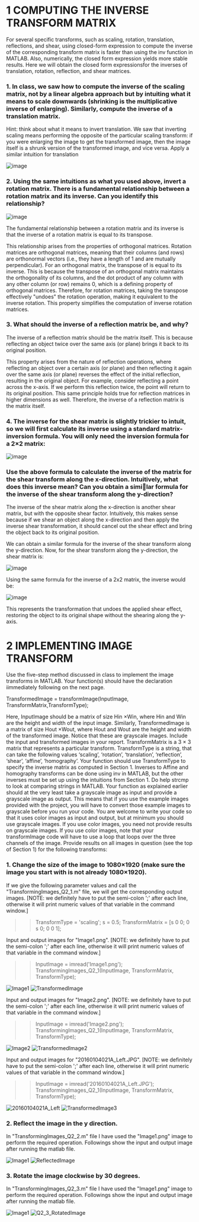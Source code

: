 # 1 COMPUTING THE INVERSE TRANSFORM MATRIX
For several specific transforms, such as scaling, rotation, translation, reflections, and shear, using closed-form expression to compute the inverse of the corresponding transform matrix is faster than using the inv function in MATLAB. 
Also, numerically, the closed form expression yields more stable results. Here we will obtain the closed form expressionsfor the inverses of translation, rotation, reflection, and shear matrices.

### 1. In class, we saw how to compute the inverse of the scaling matrix, not by a linear algebra approach but by intuiting what it means to scale downwards (shrinking is the multiplicative inverse of enlarging). Similarly, compute the inverse of a translation matrix.
Hint: think about what it means to invert translation. We saw that inverting scaling means performing the opposite of the particular scaling transform: if you were enlarging the image to get the transformed image,
then the image itself is a shrunk version of the transformed image, and vice versa. Apply a similar intuition for translation

![image](https://github.com/AfzalNMSU/CV_TransformingImages/assets/83153124/093356db-c7c8-4dca-a346-fe8ab8fe90bc)


 
### 2. Using the same intuitions as what you used above, invert a rotation matrix. There is a fundamental relationship between a rotation matrix and its inverse. Can you identify this relationship?

![image](https://github.com/AfzalNMSU/CV_TransformingImages/assets/83153124/2463f2a7-9dc0-4799-bcca-4efa5d87b477)

The fundamental relationship between a rotation matrix and its inverse is that the inverse of a rotation matrix is equal to its transpose. 

This relationship arises from the properties of orthogonal matrices. Rotation matrices are orthogonal matrices, meaning that their columns (and rows) are orthonormal vectors (i.e., they have a length of 1 and are mutually perpendicular). For an orthogonal matrix, the transpose of is equal to its inverse. This is because the transpose of an orthogonal matrix maintains the orthogonality of its columns, and the dot product of any column with any other column (or row) remains 0, which is a defining property of orthogonal matrices. Therefore, for rotation matrices, taking the transpose effectively "undoes" the rotation operation, making it equivalent to the inverse rotation. This property simplifies the computation of inverse rotation matrices.



### 3. What should the inverse of a reflection matrix be, and why?

The inverse of a reflection matrix should be the matrix itself. This is because reflecting an object twice over the same axis (or plane) brings it back to its original position.

This property arises from the nature of reflection operations, where reflecting an object over a certain axis (or plane) and then reflecting it again over the same axis (or plane) reverses the effect of the initial reflection, resulting in the original object. For example, consider reflecting a point across the x-axis. If we perform this reflection twice, the point will return to its original position. This same principle holds true for reflection matrices in higher dimensions as well. Therefore, the inverse of a reflection matrix is the matrix itself.



### 4. The inverse for the shear matrix is slightly trickier to intuit, so we will first calculate its inverse using a standard matrix-inversion formula. You will only need the inversion formula for a 2×2 matrix:
![image](https://github.com/AfzalNMSU/CV_TransformingImages/assets/83153124/42e6c3f2-a842-4bfe-8acc-1d85bbc45a90)
### Use the above formula to calculate the inverse of the matrix for the shear transform along the x-direction. Intuitively, what does this inverse mean? Can you obtain a similar formula for the inverse of the shear transform along the y-direction?

The inverse of the shear matrix along the x-direction is another shear matrix, but with the opposite shear factor. Intuitively, this makes sense because if we shear an object along the x-direction and then apply the inverse shear transformation, it should cancel out the shear effect and bring the object back to its original position.

We can obtain a similar formula for the inverse of the shear transform along the y-direction. Now, for the shear transform along the y-direction, the shear matrix is:

![image](https://github.com/AfzalNMSU/CV_TransformingImages/assets/83153124/354bf762-aee8-4839-8198-c1b77469d659)

Using the same formula for the inverse of a 2x2 matrix, the inverse would be:

![image](https://github.com/AfzalNMSU/CV_TransformingImages/assets/83153124/dd25e985-37f4-4521-bfd8-ddd5f5b2f3fa)

This represents the transformation that undoes the applied shear effect, restoring the object to its original shape without the shearing along the y-axis.


     
# 2 IMPLEMENTING IMAGE TRANSFORM
Use the five-step method discussed in class to implement the image transforms in MATLAB. Your function(s) should have the declaration iimmediately following on the next page.

TransformedImage = transformImage(InputImage, TransformMatrix,TransformType);

Here, InputImage should be a matrix of size Hin ×Win, where Hin and Win are the height and width of the input image. Similarly, TransformedImage is a matrix of size Hout ×Wout, where Hout and Wout are the height and width of the transformed image. Notice that these are
grayscale images. Include the input and transformed images in your report. TransformMatrix is a 3 × 3 matrix that represents a particular transform. TransformType is a string, that can take the following values ‘scaling’, ‘rotation’, ‘translation’, ‘reflection’, ‘shear’, ‘affine’, ‘homography’. Your function should use TransformType to specify the inverse matrix as computed in Section 1. Inverses to Affine and homography transforms can be done using inv in MATLAB, but the other inverses must be set up using the intuitions from Section 1. Do help strcmp to look at comparing strings in MATLAB. Your function as explained earlier should at the very least take a grayscale image as input and provide a grayscale image as output. This means that if you use the example images provided with the project, you will have to convert those example images to grayscale before you run your code. You are welcome to write your code so that it uses color images as input and output, but at minimum you should use grayscale images. If you use color images, you need not provide results on grayscale images. If you use color images, note that your transformImage code will have to use a loop that loops over the three channels of the image. Provide results on all images in question (see the top of Section 1) for the following transforms:

### 1. Change the size of the image to 1080×1920 (make sure the image you start with is not already 1080×1920).
If we give the following parameter values and call the "TransformingImages_Q2_1.m" file, we will get the corresponding output images.
[NOTE: we definitely have to put the semi-colon ';' after each line, otherwise it will print numeric values of that variable in the command window.]
>> TransformType = 'scaling';
>> s = 0.5;
>> TransformMatrix = [s 0 0; 0 s 0; 0 0 1];




Input and output images for "Image1.png".
[NOTE: we definitely have to put the semi-colon ';' after each line, otherwise it will print numeric values of that variable in the command window.] 
>> InputImage = imread('Image1.png');
>> TransformingImages_Q2_1(InputImage, TransformMatrix, TransformType);
>> 
![Image1](https://github.com/AfzalNMSU/CV_TransformingImages/assets/83153124/fb61191e-7c5b-47ab-870e-a0c289bce7d4) ![TransformedImage](https://github.com/AfzalNMSU/CV_TransformingImages/assets/83153124/4b616be8-42c4-4012-a611-90e09b0b4775)

Input and output images for "Image2.png".
[NOTE: we definitely have to put the semi-colon ';' after each line, otherwise it will print numeric values of that variable in the command window.] 
>> InputImage = imread('Image2.png');
>> TransformingImages_Q2_1(InputImage, TransformMatrix, TransformType);
>> 
![Image2](https://github.com/AfzalNMSU/CV_TransformingImages/assets/83153124/a8dfaeda-a62e-456b-b468-9b9fd36e554d) ![TransformedImage2](https://github.com/AfzalNMSU/CV_TransformingImages/assets/83153124/8385e342-083d-4206-84d1-0b7036029676)

Input and output images for "20160104021A_Left.JPG".
[NOTE: we definitely have to put the semi-colon ';' after each line, otherwise it will print numeric values of that variable in the command window.]
>> InputImage = imread('20160104021A_Left.JPG');
>> TransformingImages_Q2_1(InputImage, TransformMatrix, TransformType);
>> 
![20160104021A_Left](https://github.com/AfzalNMSU/CV_TransformingImages/assets/83153124/a175918d-3137-4540-a0c8-37445414b089) ![TransformedImage3](https://github.com/AfzalNMSU/CV_TransformingImages/assets/83153124/d0a02051-bd80-48db-978f-97d4a14a2ba3)



### 2. Reflect the image in the y direction.

In "TransformingImages_Q2_2.m" file I have used the "Image1.png" image to perform the required operation. Followings show the input and output image after running the matlab file.

![Image1](https://github.com/AfzalNMSU/CV_TransformingImages/assets/83153124/a59ccf06-50dd-442e-be8f-0a00c70eb95a) ![ReflectedImage](https://github.com/AfzalNMSU/CV_TransformingImages/assets/83153124/9f211be5-5848-4445-a78b-27e82594fd75)


### 3. Rotate the image clockwise by 30 degrees.

In "TransformingImages_Q2_3.m" file I have used the "Image1.png" image to perform the required operation. Followings show the input and output image after running the matlab file.

![Image1](https://github.com/AfzalNMSU/CV_TransformingImages/assets/83153124/8a68d3d9-d8a7-4013-ba4d-3c36d894eab6)  ![Q2_3_RotatedImage](https://github.com/AfzalNMSU/CV_TransformingImages/assets/83153124/916e8eba-ca55-462e-98b2-5426ee30ec49)

